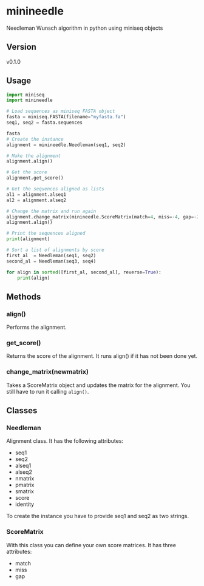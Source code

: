# minineedle
Needleman Wunsch algorithm in python using miniseq objects

## Version
v0.1.0

## Usage

```python
import miniseq
import minineedle

# Load sequences as miniseq FASTA object
fasta = miniseq.FASTA(filename="myfasta.fa")
seq1, seq2 = fasta.sequences

fasta
# Create the instance
alignment = minineedle.Needleman(seq1, seq2)

# Make the alignment
alignment.align()

# Get the score
alignment.get_score()

# Get the sequences aligned as lists
al1 = alignment.alseq1
al2 = alignment.alseq2

# Change the matrix and run again
alignment.change_matrix(minineedle.ScoreMatrix(match=4, miss=-4, gap=-2))
alignment.align()

# Print the sequences aligned
print(alignment)

# Sort a list of alignments by score
first_al  = Needleman(seq1, seq2)
second_al = Needleman(seq3, seq4)

for align in sorted([first_al, second_al], reverse=True):
    print(align)

```

## Methods
### align()
Performs the alignment.

### get_score()
Returns the score of the alignment. It runs align() if it has not been done yet.

### change_matrix(newmatrix)
Takes a ScoreMatrix object and updates the matrix for the alignment. You still have to run it calling `align()`.

## Classes

### Needleman
Alignment class. It has the following attributes:
- seq1
- seq2     
- alseq1   
- alseq2
- nmatrix   
- pmatrix   
- smatrix  
- score    
- identity

To create the instance you have to provide seq1 and seq2 as two strings.

### ScoreMatrix
With this class you can define your own score matrices. It has three attributes:
- match
- miss
- gap
